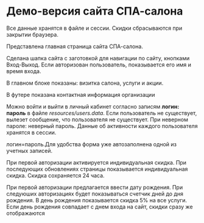 # Демо-версия сайта СПА-салона

Все данные хранятся в файле и сессии. Скидки сбрасываются при закрытии браузера.

Представлена главная страница сайта СПА-салона. 

Сделана шапка сайта с заготовкой для навигации по сайту, кнопками Вход-Выход. 
Если авторизован пользователь, показывается его имя и время входа.

В главном блоке показаны: визитка салона, услуги и акции.

В футере показана контактная информация организации

Можно войти и выйти в личный кабинет согласно записям **логин: пароль** в файле *resources/users.data*.
Если пользователь не существует, вылезет сообщение, что пользователя не существует. При неверном пароле: неверный пароль.
Данные об активности каждого пользователя хранятся в сессии.

логин=пароль.Для удобства форма уже автозаполнена одной из учетных записей.

При первой авторизации активируется индивидуальная скидка. При последующих обновлениях страницы показывается индивидуальная скидка. Скидка сохраняется 24 часа.

При первой авторизации предлагается ввести дату рождения. При следуюших авторизациях будет показываться счетчик дней до дня рождения.
В день рождения показывается скидка 5% на все услуги. Если день рождения совпадает с днем входа на сайт, скидки сразу же отображаются






